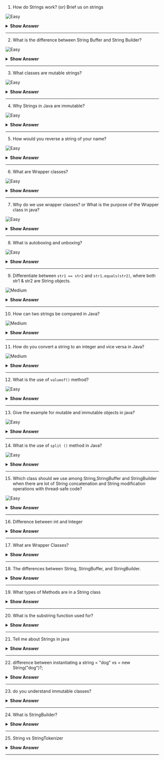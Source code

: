 1. How do Strings work? (or) Brief us on strings

![Easy](https://github.com/revaturelabs/interviewquestions/blob/dev/ComplexityTags/simple%20(2).svg)

<details>
  <summary> <b>Show Answer</b></summary>
  
<blockquote>
 
 String is a sequence of characters. String objects are immutable which means a constant and cannot be changed once created. Also, it stored in a special memory area inside heap known as string constant pool.
 
 String objects can be created as a literal or using new operators.

- **String name1 = “Java”;** 
  - The above statement creates a string object and places it in a string pool if it is not already present in the string pool and a reference is assigned to name1.

- **String name2 = new String(“newJava”);**
  - The above statement creates a string object in heap memory and checks whether it is present in the string pool or not. If the ‘newJava’ is not present in the string pool, then it will place this string in the string pool else it will skip it. In this case, two objects are created that is one in heap memory and the other in the string pool.

</blockquote>
</details>

--- 

2. What is the difference between String Buffer and String Builder?

![Easy](https://github.com/revaturelabs/interviewquestions/blob/dev/ComplexityTags/simple%20(2).svg)

<details>
  <summary> <b>Show Answer</b></summary>
  
<blockquote>
 
 |                                                              StringBuffer                                                             |                                                            StringBuilder                                                           |
|:-------------------------------------------------------------------------------------------------------------------------------------:|:----------------------------------------------------------------------------------------------------------------------------------:|
|       StringBuffer is synchronized i.e., thread safe. It means two threads can't call the methods of StringBuffer simultaneously.      | StringBuilder is non-synchronized i.e., not thread safe. It means two threads can call the methods of StringBuilder simultaneously. |
| Faster than String class due to mutability but slower than StringBuilder class as it allows multiple threads simultaneous operations. |              Fastest among all as it allows mutability and does not allow multiple threads operating at the same time.             |
|                                           Syntax: StringBuffer var = new StringBuffer(str);                                           |                                         Syntax: StringBuilder var = new StringBuilder(str);                                        |


</blockquote>
</details>

--- 

3. What classes are mutable strings? 

![Easy](https://github.com/revaturelabs/interviewquestions/blob/dev/ComplexityTags/simple%20(2).svg)

<details>
  <summary> <b>Show Answer</b></summary>
  
<blockquote>
 
 StringBuilder and StringBuffer 

</blockquote>
</details>

--- 

4. Why Strings in Java are immutable?

![Easy](https://github.com/revaturelabs/interviewquestions/blob/dev/ComplexityTags/simple%20(2).svg)

<details>
  <summary> <b>Show Answer</b></summary>
  
<blockquote>
 
 In the String constant pool, a String object is likely to have one or many references. If several references point to the same String without even knowing it, it would be bad if one of the references modified that String value. That's why String objects are immutable.

</blockquote>
</details>

--- 

5. How would you reverse a string of your name?

![Easy](https://github.com/revaturelabs/interviewquestions/blob/dev/ComplexityTags/simple%20(2).svg)

<details>
  <summary> <b>Show Answer</b></summary>
  
<blockquote>

StringBuilder or StringBuffer class has an in-build method reverse() to reverse the characters in the string. 

```java
public static void main(String[] args) {		
		
		Scanner sc = new Scanner(System.in);
		String str = sc.next();
		
		StringBuilder sb = new StringBuilder(str);
		sb.reverse();
		
		System.out.println(sb);
}
```
 
</blockquote>
</details>

--- 

6. What are Wrapper classes?

![Easy](https://github.com/revaturelabs/interviewquestions/blob/dev/ComplexityTags/simple%20(2).svg)

<details>
  <summary> <b>Show Answer</b></summary>
  
<blockquote>
 
A Wrapper class is a class whose object wraps or contains primitive data types. Each of the 8 primitive types has corresponding wrapper classes.

| Primitive Type | Wrapper Class |
|----------------|---------------|
| byte           | Byte          |
| boolean        | Boolean       |
| char           | Character     |
| double         | Double        |
| float          | Float         |
| int            | Integer       |
| long           | Long          |
| short          | Short         |

</blockquote>
</details>

--- 

7. Why do we use wrapper classes? or What is the purpose of the Wrapper class in java?

![Easy](https://github.com/revaturelabs/interviewquestions/blob/dev/ComplexityTags/simple%20(2).svg)

<details>
  <summary> <b>Show Answer</b></summary>
  
<blockquote>
 
 - Java need wrapper classes to be a pure Object-Oriented Programming language, so Java needs everything to look like an object.
 - Classes in Collection framework & java.util package, such as ArrayList and Vector, store only objects (reference types) and not primitive types
 - Wrapper classes has lot of utility methods, it really helpful and easier.

 
</blockquote>
</details>

--- 
8. What is autoboxing and unboxing?

![Easy](https://github.com/revaturelabs/interviewquestions/blob/dev/ComplexityTags/simple%20(2).svg)

<details>
  <summary> <b>Show Answer</b></summary>
  
<blockquote>
 
The process of converting a primitive value into an object of the corresponding wrapper class is called autoboxing.

The process of converting an object of a wrapper type to its corresponding primitive value is called as unboxing.

</blockquote>
</details>

--- 

9. Differentiate between `str1 == str2` and `str1.equals(str2)`, where both str1 & str2 are String objects.

![Medium](https://github.com/revaturelabs/interviewquestions/blob/dev/ComplexityTags/Medium%20(2).svg)

<details><summary><b> Show Answer </b></summary>

<blockquote>

- In Java both the `equals()` method and the `==` operator compares the objects.

- The `==` operator can be used for comparing references (addresses) and the `.equals()` method can be used to compare the content.
`==` checks if the objects point to the same memory location, whereas `.equals()` compares the values of the objects.

  </blockquote>

</details>

---

10. How can two strings be compared in Java?

![Medium](https://github.com/revaturelabs/interviewquestions/blob/dev/ComplexityTags/Medium%20(2).svg)

<details><summary><b> Show Answer </b></summary>

<blockquote>

- `String Equals Method`: Compares this string to the specified object. The result is true if and only if the argument is not null and is a String object that represents the same sequence of characters as this object.
Syntax: `public boolean equals(Object anObject)` 
e.g., `str1.equals(str2)`

- `String Equals Ignore Case`: Two strings are compared without taking the case of the strings (lower or upper) into account.
Syntax: `public boolean equalsIgnoreCase(String anotherString)`
e.g., `str1.equalsIgnoreCase(str2);`

- `Objects Equals Method`: This is the `Objects` class method which returns true if the arguments are equal to each other and false otherwise. Consequently, if both arguments are null, true is returned and if exactly one argument is null, false is returned. Otherwise, equality is determined by using the equals method of the first argument.
Syntax: `public static boolean java.util.Objects.equals(Object a, Object b)`
e.g., `Objects.equals(str1, str2);`

- `String Compare To Method`: Compares two strings lexicographically based on the Unicode value of each character sequence represented by the String object being compared lexicographically to the character sequence represented by the argument string. The result is a negative integer if this String object lexicographically precedes the argument string. The result is a positive integer if this String object lexicographically follows the argument string. The result is zero if the strings are equal; compare To returns 0 exactly when the equals(Object) method would return true.
Syntax: `public int compareTo(String anotherString)`
e.g., `str1.compareTo(str2);`

Note: == operator is avoided, since it checks for reference equality, i.e. if the strings point to the same object or not.

</blockquote>
</details>

---

11. How do you convert a string to an integer and vice versa in Java?

![Medium](https://github.com/revaturelabs/interviewquestions/blob/dev/ComplexityTags/Medium%20(2).svg)

<details><summary><b> Show Answer </b></summary>

<blockquote>

Integer class in the Java lang package provides different methods for converting strings to integers and vice versa. The `parseInt()` method allows you to convert a String into an integer and the `toString()` method allows you to convert an Integer into a String. 

 </blockquote>

</details>

---

12. What is the use of `valueof()` method?

![Easy](https://github.com/revaturelabs/interviewquestions/blob/dev/ComplexityTags/simple%20(2).svg)

<details><summary><b> Show Answer </b></summary>

<blockquote>

- It converts the value of an argument into the relevant Number Object. The argument can be any numeric primitive data type or String.

- However, if there is a radix mentioned in the argument, the respective data is converted into the base of the radix first and then converted to an Integer object.

 </blockquote>

</details>

---

13. Give the example for mutable and immutable objects in java?

![Easy](https://github.com/revaturelabs/interviewquestions/blob/dev/ComplexityTags/simple%20(2).svg)

<details><summary><b> Show Answer </b></summary>

<blockquote>

- Mutable objects value can be changed. StringBuilder and StringBuffer are the examples of the mutable objects.

- mmutable objects value cannot be changed once created. String is an immutable class in java.

 </blockquote>

</details>

---

14. What is the use of `split ()` method in Java?

![Easy](https://github.com/revaturelabs/interviewquestions/blob/dev/ComplexityTags/simple%20(2).svg)

<details><summary><b> Show Answer </b></summary>

<blockquote>

The method `split(String regex)` to split the String into String array based on the provided regular expression

 </blockquote>

</details>

---

15. Which class should we use among String,StringBuffer and StringBuilder when there are lot of String concatenation and String modification operations with thread-safe code?

 ![Easy](https://github.com/revaturelabs/interviewquestions/blob/dev/ComplexityTags/simple%20(2).svg)

<details><summary><b> Show Answer </b></summary>

<blockquote>

**StringBuffer**

Reason:

- If we use String , with every modification and concatenation operation, a new String is formed as String is immutable. It will lead to the memory allocation issues.
- StringBuilder cannot be used as it is not synchronized, i.e., thread-safe.

 </blockquote>

</details>

</details>

---
16. Difference between int and Integer   

<details><summary><b> Show Answer</b></summary>

<blockquote>

In Java, int and Integer are both used to represent integer values, but there are some key differences between them.

- int is a primitive data type, while Integer is a wrapper class that provides a way to use int values in object-oriented contexts. This means that int values are stored as simple binary values, while Integer objects are stored as instances with attributes and behaviors.

- int is a value type, while Integer is a reference type. This means that int values are passed by value, while Integer objects are passed by reference.

- int has a default value of 0, while Integer has a default value of null.

- int has a fixed range of values (-2,147,483,648 to 2,147,483,647), while Integer has a larger range of values (from -2^31 to 2^31-1) due to its ability to handle null values.

- int values can be used directly in arithmetic operations, while Integer objects need to be converted to int values using the intValue() method before they can be used in arithmetic operations.

Overall, int is generally preferred for basic arithmetic operations and where memory usage and performance are a concern, while Integer is more useful in situations where an object-oriented approach is needed, such as when dealing with collections or passing values between methods that require objects.

</blockquote>

</details>

---
17. What are Wrapper Classes?  

<details><summary><b> Show Answer</b></summary>

<blockquote>

Wrapper classes are the classes that allow primitive data types to be treated as objects. There is a wrapper class for each primitive data type, and they provide utility methods for converting between primitive data types and objects, as well as for performing various other operations on the data. Wrapper classes are useful in situations where an object is required, but only a primitive data type is available. Some examples of wrapper classes are `Boolean`, `Byte`,`Character`, `Short`, `Integer`,`Long`, `Float`, and `Double`.

</blockquote>

</details>

---
18. The differences between String, StringBuffer, and StringBuilder. 

<details><summary><b> Show Answer</b></summary>

<blockquote>

Strings, StringBuilder, and StringBuffer are classes in Java used to manipulate character sequences and the main differences between them are Strings are immutable, while StringBuilder and StringBuffer are mutable. StringBuffer and StringBuilder both provide the same functionality to the use with differences like StringBuffer is thread-safe, while StringBuilder is not thread-safe. The performance of StringBuilder is high as compared to StringBuffer. Strings create a new object in memory every time they are modified, while StringBuilder and StringBuffer use a single buffer.

</blockquote>

</details>

---

19. What types of Methods are in a String class 

<details><summary><b> Show Answer</b></summary>

<blockquote>

The String class in Java has several built-in methods that allow you to manipulate and work with strings. Some of the most commonly used methods include:

- length(): This method returns the length of a string.

- charAt(int index): This method returns the character at the specified index in the string.

- substring(int beginIndex): This method returns a new string that is a substring of the original string, starting from the specified index.

- substring(int beginIndex, int endIndex): This method returns a new string that is a substring of the original string, starting from the specified begin index and ending at the specified end index.

- indexOf(char c): This method returns the index of the first occurrence of the specified character in the string.

- indexOf(String str): This method returns the index of the first occurrence of the specified substring in the string.

- lastIndexOf(char c): This method returns the index of the last occurrence of the specified character in the string.

- lastIndexOf(String str): This method returns the index of the last occurrence of the specified substring in the string.

- toUpperCase(): This method returns a new string with all characters in uppercase.

- toLowerCase(): This method returns a new string with all characters in lowercase.

- equals(Object obj): This method compares the string to the specified object and returns true if they are equal.

- equalsIgnoreCase(String str): This method compares the string to the specified string, ignoring case differences.

- startsWith(String prefix): This method returns true if the string starts with the specified prefix.

- endsWith(String suffix): This method returns true if the string ends with the specified suffix.

- replace(char oldChar, char newChar): This method returns a new string with all occurrences of the specified old character replaced with the specified new character.

- replaceAll(String regex, String replacement): This method returns a new string with all occurrences of the specified regular expression replaced with the specified replacement string.

</blockquote>

</details>

---
20. What is the substring function used for?

<details><summary><b> Show Answer</b></summary>

<blockquote>

The substring() function in Java is a method of the String class that is used to extract a part of a string. It returns a new string that is a substring of the original string. The substring() method takes two parameters: the starting index and the ending index of the substring.

The syntax of the substring() method is as follows:
```java
String substring(int startIndex)
String substring(int startIndex, int endIndex)
```
The first form of the method returns the substring starting from the given index to the end of the string.

The second form of the method returns the substring starting from the given start index up to, but not including, the specified end index.

For example, the following code snippet extracts a substring from a given string:
```java
String str = "Hello World";
String substr1 = str.substring(6); // Returns "World"
String substr2 = str.substring(0, 5); // Returns "Hello"
```
Note that the index starts at 0, so the first character in the string has an index of 0.

</blockquote>

</details>

---
21. Tell me about Strings in java

<details><summary><b> Show Answer</b></summary>

<blockquote>

In Java, a String is an object that represents a sequence of characters. It is one of the most commonly used classes in Java and is part of the java.lang package, which is automatically imported into every Java program.

Strings in Java are immutable, which means that once a string is created, its value cannot be changed. This property is enforced by the final keyword, which is used to declare the internal character array of the String class.

The String class provides a wide range of methods that allow you to manipulate and extract information from strings. Some of the most commonly used methods include:

- length(): returns the number of characters in the string
- charAt(int index): returns the character at the specified index
- substring(int beginIndex, int endIndex): returns a substring of the original string from the beginIndex to the endIndex
- indexOf(String str): returns the index of the first occurrence of the specified string
- toUpperCase(): returns a new string with all characters in uppercase
- toLowerCase(): returns a new string with all characters in lowercase
- equals(Object obj): compares the current string to the specified object for equality
- compareTo(String str): compares the current string to the specified string lexicographically
Strings can be concatenated using the + operator or the concat() method. For example:
```java
String str1 = "Hello";
String str2 = "world";
String str3 = str1 + " " + str2; // "Hello world"
String str4 = str1.concat(" ").concat(str2); // "Hello world"
```
Java also provides a shorthand for creating String objects using string literals. For example:
```java
String str = "Hello world";
```
This creates a new String object with the value "Hello world".
</blockquote>

</details>

---
22. difference between instantiating a string = "dog" vs = new String("dog")?;

<details><summary><b> Show Answer</b></summary>

<blockquote>

In Java, there are two ways to create a string:

Using string literal - "dog"
Using the new keyword - new String("dog")
When a string is created using a string literal, Java creates a string object and adds it to the string pool. When a new string object is created using the new keyword, Java creates a new object on the heap memory, even if a string with the same value already exists in the string pool.

Here are some of the differences between these two ways of creating a string:

Performance: String literals are faster and more efficient as they use the string pool. String objects created using the new keyword are slower as they create a new object every time.

Object references: When a string literal is used, only one object reference is created, and all the variables with the same string literal point to the same object. When the new keyword is used, a new object reference is created every time.

String pool: String literals are added to the string pool, which is a special memory area reserved for storing strings. Strings created using the new keyword are not added to the string pool.

In general, it is recommended to use string literals instead of creating new string objects using the new keyword, as string literals are more efficient and easier to use. However, in certain situations, such as when comparing strings using the == operator, it is recommended to use the new keyword to create new string objects.
</blockquote>

</details>

---
23. do you understand immutable classes?

<details><summary><b> Show Answer</b></summary>

<blockquote>

In Java, immutable classes are classes whose instances cannot be modified once they are created. This means that the values of the instance variables of an immutable class cannot be changed after the object is created.

Immutable classes are typically used to represent values that do not change over time, such as dates, times, and other types of data. By making these classes immutable, Java provides a level of safety and predictability in the code, as developers can be sure that the objects they are working with will not change unexpectedly.

Examples of immutable classes in Java include String, Integer, and LocalDate. These classes are all final, which means they cannot be subclassed and their methods cannot be overridden, further ensuring their immutability.

</blockquote>

</details>

---
24. What is StringBuilder?

<details><summary><b> Show Answer</b></summary>

<blockquote>

StringBuilder is a class in Java that provides a mutable sequence of characters. It is similar to the String class, but unlike String, StringBuilder allows modification of its characters without creating a new object. This makes it more efficient for applications that require frequent string manipulations.

StringBuilder provides methods for appending, inserting, deleting, and replacing characters in the sequence. It also provides methods for converting the sequence to a String object or to a character array.

StringBuilder is often used in situations where the contents of a string need to be modified frequently, such as in a loop that builds a long string incrementally. The use of StringBuilder in such cases can improve performance compared to using String, as creating a new String object for each iteration of the loop can be slow and inefficient.

In summary, StringBuilder is a mutable class in Java that provides methods for modifying sequences of characters, making it more efficient than the immutable String class for certain types of applications.

</blockquote>

</details>

---
25. String vs StringTokenizer 

<details><summary><b> Show Answer</b></summary>

<blockquote>

String is more commonly used and provides greater flexibility and functionality, while StringTokenizer is used for simpler tasks that involve splitting a string into smaller substrings based on a delimiter. However, since StringTokenizer is a legacy class, it is recommended to use the String class and its built-in methods for more advanced string manipulation tasks.

</blockquote>

</details>

---
